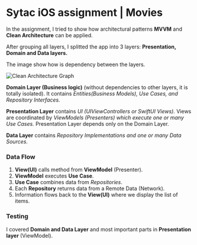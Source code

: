 # Sytac iOS assignment | Movies


In the assignment, I tried to show how architectural patterns **MVVM** and **Clean Architecture** can be applied.

After grouping all layers, I splitted the app into 3 layers: **Presentation, Domain and Data layers.**

The image show how is dependency between the layers.

![Clean Architecture Graph](https://miro.medium.com/v2/resize:fit:720/format:webp/1*MzkbfQsYb0wTBFeqplRoKg.png)

**Domain Layer (Business logic)** (without dependencies to other layers, it is totally isolated). It contains *Entities(Business Models), Use Cases, and Repository Interfaces.*

**Presentation Layer** contains *UI (UIViewControllers or SwiftUI Views).* Views are coordinated by *ViewModels (Presenters) which execute one or many Use Cases.* Presentation Layer depends only on the Domain Layer.

**Data Layer** contains *Repository Implementations and one or many Data Sources.*


### Data Flow
1. **View(UI)** calls method from **ViewModel** (Presenter).
2. **ViewModel** executes **Use Case**.
3. **Use Case** combines data from *Repositories*.
4. Each **Repository** returns data from a Remote Data (Network).
5. Information flows back to the **View(UI)** where we display the list of items.


### Testing
I covered **Domain and Data Layer** and most important parts in **Presentation layer** (ViewModel).
